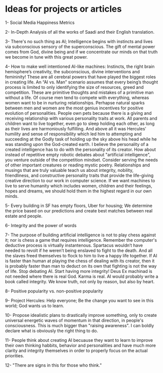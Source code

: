 # Ideas for projects or articles

1- Social Media Happiness Metrics

2- In-Depth Analysis of all the works of Saadi and their English translation.

3- There's no such thing as AI; Intelligence begins with instincts and lives via subconscious sensory of the superconscious. The gift of mental power comes from God, divine being and if we concentrate our minds on that truth we become in tune with this great power.

4- How to make well intentioned AI-like machines: Instincts, the right brain hemisphere’s creativity, the subconscious, divine interventions and femininity! These are all cerebral powers that have played the biggest roles in creating life. An “AI vs. Man” scenario assumes that every being’s thought process is limited to only identifying the size of resources, greed and competition. These are primitive thoughts and mistakes of a primitive man without a life. Of course men tend to compete with everything, whereas women want to be in nurturing relationships. Perhapse natural sparks between men and women are the most genius incentives for positive evolution of personalities. People own pets because there is a giving and receiving relationship with various personality traits at work. All parents and children want to live together, even go to sleep holding each other, as long as their lives are harmoniously fulfilling. And above all it was Hercules’ humility and sense of responsibility which led him to attempting and succeeding at the Godly task of holding up the sky above his head while he was standing upon the God-created earth. I believe the personality of a created intelligence has to do with the personality of its creator. How about instead of repetitive empty robotic debates about "artificial intelligence", you venture outside of the competition mindset. Consider serving the needs of other important creatures or reading mystic poetry. Relationships and musings that are truly valuable teach us about integrity, nobility, friendliness, and constructive personality traits that provide the life-giving creative direction to our work in computer science. If we want machines to live to serve humanity which includes women, children and their feelings, hopes and dreams, we should hold them in the highest regard in our own minds.

5- Every building in SF has empty floors, Uber for housing; We determine the price based on our predictions and create best matches between real estate and people.

6- Integrity and the power of words

7- The purpose of building artificial intelligence is not to play chess against it; nor is chess a game that requires intelligence. Remember the computer's deductive process is virtually instantenous. Spartacus wouldn’t have needed to revolt if he weren’t being enslaved to fight to the death. And all the slaves freed themselves to flock to him to live a happy life together. If AI is faster than human at playing the chess of dealing with its creator, then it is probably faster than man to deduct on its own that fighting is not the way of life. Stop debating AI. Start having more integrity! Deus Ex machinad is not needed where there is real God. Karma is real. AI would probably write a book called integrity. We know truth, not only by reason, but also by heart.

8- Positive popularity vs. non-positive popularity

9- Project Hercules: Help everyone; Be the change you want to see in this world; God wants us to learn.

10- Propose idealistic plans to drastically improve something, only to create universal energetic waves of momentum in that direction, in people's consciousness. This is much bigger than "raising awareness". I can boldly declare what is obviously the right thing to do.

11- People think about creating AI becuause they want to learn to improve their own thinking habbits, behavior and personalities and have much more clarity and integrity themselves in order to properly focus on the actual priorities.

12- "There are signs in this for those who think."
